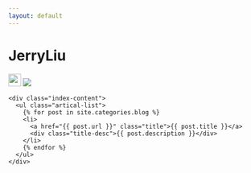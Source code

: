 ```yaml
---
layout: default
---
```


<body>
  <div class="index-wrapper">
    <div class="aside">
      <div class="info-card">
        <h1>JerryLiu</h1>
        <a href="http://weibo.com/u/5237802868" target="_blank"><img src="http://www.weibo.com/favicon.ico" alt="" width="25"/></a>
        <a href="http://github.com/JerryLauzzz" target="_blank"><img src="/Plain_Shape.psd"></a>
<!--         <a href="http://www.douban.com/people/beiyuu/" target="_blank">Git</a> -->
<!--         <img src="http://www.douban.com/favicon.ico" alt="" width="22"/> -->
<!--         <a href="http://instagram.com/JerryLiu/" target="_blank"><img src="http://d36xtkk24g8jdx.cloudfront.net/bluebar/00c6602/images/ico/favicon.ico" alt="" width="22"/></a> -->
      </div>
      <div id="particles-js"></div>
    </div>

    <div class="index-content">
      <ul class="artical-list">
        {% for post in site.categories.blog %}
        <li>
          <a href="{{ post.url }}" class="title">{{ post.title }}</a>
          <div class="title-desc">{{ post.description }}</div>
        </li>
        {% endfor %}
      </ul>
    </div>
  </div>
</body>
